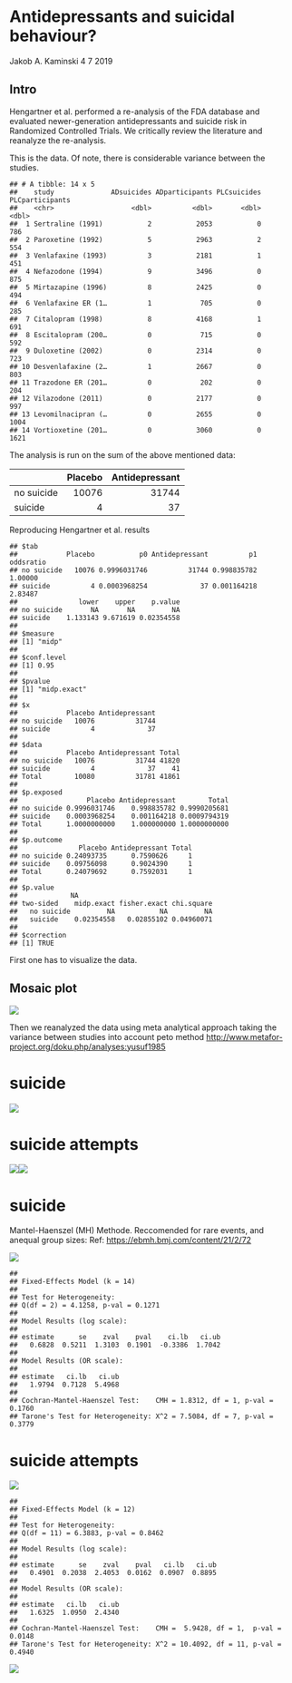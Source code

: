 Antidepressants and suicidal behaviour?
================
Jakob A. Kaminski
4 7 2019

Intro
-----

Hengartner et al. performed a re-analysis of the FDA database and evaluated newer-generation antidepressants and suicide risk in Randomized Controlled Trials. We critically review the literature and reanalyze the re-analysis.

This is the data. Of note, there is considerable variance between the studies.

    ## # A tibble: 14 x 5
    ##    study              ADsuicides ADparticipants PLCsuicides PLCparticipants
    ##    <chr>                   <dbl>          <dbl>       <dbl>           <dbl>
    ##  1 Sertraline (1991)           2           2053           0             786
    ##  2 Paroxetine (1992)           5           2963           2             554
    ##  3 Venlafaxine (1993)          3           2181           1             451
    ##  4 Nefazodone (1994)           9           3496           0             875
    ##  5 Mirtazapine (1996)          8           2425           0             494
    ##  6 Venlafaxine ER (1…          1            705           0             285
    ##  7 Citalopram (1998)           8           4168           1             691
    ##  8 Escitalopram (200…          0            715           0             592
    ##  9 Duloxetine (2002)           0           2314           0             723
    ## 10 Desvenlafaxine (2…          1           2667           0             803
    ## 11 Trazodone ER (201…          0            202           0             204
    ## 12 Vilazodone (2011)           0           2177           0             997
    ## 13 Levomilnacipran (…          0           2655           0            1004
    ## 14 Vortioxetine (201…          0           3060           0            1621

The analysis is run on the sum of the above mentioned data:

<table>
<thead>
<tr>
<th style="text-align:left;">
</th>
<th style="text-align:right;">
Placebo
</th>
<th style="text-align:right;">
Antidepressant
</th>
</tr>
</thead>
<tbody>
<tr>
<td style="text-align:left;">
no suicide
</td>
<td style="text-align:right;">
10076
</td>
<td style="text-align:right;">
31744
</td>
</tr>
<tr>
<td style="text-align:left;">
suicide
</td>
<td style="text-align:right;">
4
</td>
<td style="text-align:right;">
37
</td>
</tr>
</tbody>
</table>
Reproducing Hengartner et al. results

    ## $tab
    ##            Placebo           p0 Antidepressant          p1 oddsratio
    ## no suicide   10076 0.9996031746          31744 0.998835782   1.00000
    ## suicide          4 0.0003968254             37 0.001164218   2.83487
    ##               lower    upper    p.value
    ## no suicide       NA       NA         NA
    ## suicide    1.133143 9.671619 0.02354558
    ## 
    ## $measure
    ## [1] "midp"
    ## 
    ## $conf.level
    ## [1] 0.95
    ## 
    ## $pvalue
    ## [1] "midp.exact"
    ## 
    ## $x
    ##            Placebo Antidepressant
    ## no suicide   10076          31744
    ## suicide          4             37
    ## 
    ## $data
    ##            Placebo Antidepressant Total
    ## no suicide   10076          31744 41820
    ## suicide          4             37    41
    ## Total        10080          31781 41861
    ## 
    ## $p.exposed
    ##                 Placebo Antidepressant        Total
    ## no suicide 0.9996031746    0.998835782 0.9990205681
    ## suicide    0.0003968254    0.001164218 0.0009794319
    ## Total      1.0000000000    1.000000000 1.0000000000
    ## 
    ## $p.outcome
    ##               Placebo Antidepressant Total
    ## no suicide 0.24093735      0.7590626     1
    ## suicide    0.09756098      0.9024390     1
    ## Total      0.24079692      0.7592031     1
    ## 
    ## $p.value
    ##             NA
    ## two-sided    midp.exact fisher.exact chi.square
    ##   no suicide         NA           NA         NA
    ##   suicide    0.02354558   0.02855102 0.04960071
    ## 
    ## $correction
    ## [1] TRUE

First one has to visualize the data.

Mosaic plot
-----------

![](antidepressants_markd_files/figure-markdown_github/mosaic-1.png)

Then we reanalyzed the data using meta analytical approach taking the variance between studies into account peto method <http://www.metafor-project.org/doku.php/analyses:yusuf1985>

suicide
=======

![](antidepressants_markd_files/figure-markdown_github/forest-1.png)

suicide attempts
================

![](antidepressants_markd_files/figure-markdown_github/forest_attempt_plot-1.png)![](antidepressants_markd_files/figure-markdown_github/forest_attempt_plot-2.png)

suicide
=======

Mantel-Haenszel (MH) Methode. Reccomended for rare events, and anequal group sizes: Ref: <https://ebmh.bmj.com/content/21/2/72>

![](antidepressants_markd_files/figure-markdown_github/metafor_suicide-1.png)

    ## 
    ## Fixed-Effects Model (k = 14)
    ## 
    ## Test for Heterogeneity: 
    ## Q(df = 2) = 4.1258, p-val = 0.1271
    ## 
    ## Model Results (log scale):
    ## 
    ## estimate      se    zval    pval    ci.lb   ci.ub 
    ##   0.6828  0.5211  1.3103  0.1901  -0.3386  1.7042 
    ## 
    ## Model Results (OR scale):
    ## 
    ## estimate   ci.lb   ci.ub 
    ##   1.9794  0.7128  5.4968 
    ## 
    ## Cochran-Mantel-Haenszel Test:    CMH = 1.8312, df = 1, p-val = 0.1760
    ## Tarone's Test for Heterogeneity: X^2 = 7.5084, df = 7, p-val = 0.3779

suicide attempts
================

![](antidepressants_markd_files/figure-markdown_github/metafor_suicideattempts-1.png)

    ## 
    ## Fixed-Effects Model (k = 12)
    ## 
    ## Test for Heterogeneity: 
    ## Q(df = 11) = 6.3883, p-val = 0.8462
    ## 
    ## Model Results (log scale):
    ## 
    ## estimate      se    zval    pval   ci.lb   ci.ub 
    ##   0.4901  0.2038  2.4053  0.0162  0.0907  0.8895 
    ## 
    ## Model Results (OR scale):
    ## 
    ## estimate   ci.lb   ci.ub 
    ##   1.6325  1.0950  2.4340 
    ## 
    ## Cochran-Mantel-Haenszel Test:    CMH =  5.9428, df = 1,  p-val = 0.0148
    ## Tarone's Test for Heterogeneity: X^2 = 10.4092, df = 11, p-val = 0.4940

![](antidepressants_markd_files/figure-markdown_github/metafor_suicideattempts-2.png)
